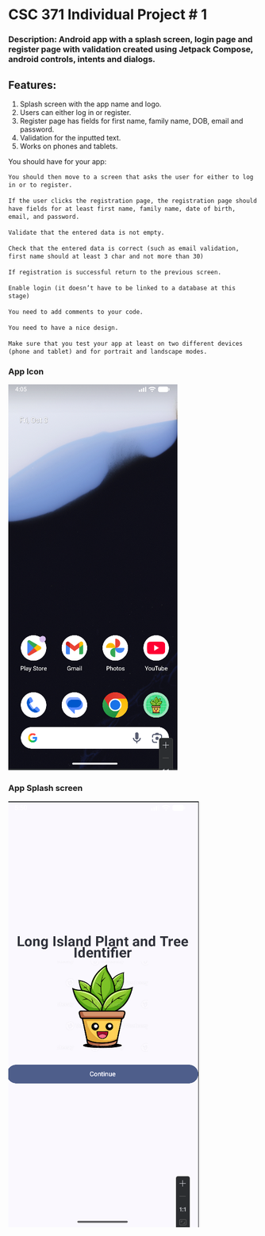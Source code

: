 # CSC 371 Individual Project # 1

### Description: Android app with a splash screen, login page and register page with validation created using Jetpack Compose, android controls, intents and dialogs. 

## Features:
1. Splash screen with the app name and logo.
2. Users can either log in or register.
3. Register page has fields for first name, family name, DOB, email and password.
4. Validation for the inputted text. 
5. Works on phones and tablets. 

You should have for your app:

    You should then move to a screen that asks the user for either to log in or to register.

    If the user clicks the registration page, the registration page should have fields for at least first name, family name, date of birth, email, and password.

    Validate that the entered data is not empty.

    Check that the entered data is correct (such as email validation, first name should at least 3 char and not more than 30)

    If registration is successful return to the previous screen.

    Enable login (it doesn’t have to be linked to a database at this stage)

    You need to add comments to your code.

    You need to have a nice design.

    Make sure that you test your app at least on two different devices (phone and tablet) and for portrait and landscape modes. 

### App Icon
![img.png](img.png)

### App Splash screen
![img_1.png](img_1.png)
